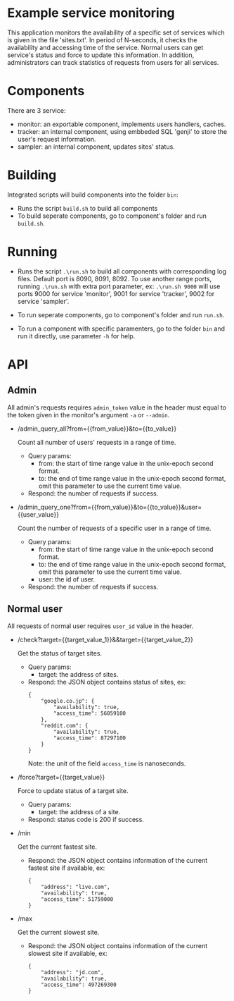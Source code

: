 # Example service monitoring
This application monitors the availability of a specific set of services which is given in the file 'sites.txt'.
In period of N-seconds, it checks the availability and accessing time of the service.
Normal users can get service's status and force to update this information.
In addition, administrators can track statistics of requests from users for all services.

# Components
There are 3 service:
- monitor: an exportable component, implements users handlers, caches.
- tracker: an internal component, using embbeded SQL 'genji' to store the user's request information.
- sampler: an internal component, updates sites' status.

# Building
Integrated scripts will build components into the folder ```bin```:
- Runs the script ```build.sh``` to build all components
- To build seperate components, go to component's folder and run ```build.sh```.

# Running
- Runs the script ```.\run.sh``` to build all components with corresponding log files.
Default port is 8090, 8091, 8092. To use another range ports, running ```.\run.sh``` with extra
port parameter, ex: ```.\run.sh 9000``` will use ports 9000 for service 'monitor', 9001 for service 'tracker', 9002 for service 'sampler'.

- To run seperate components, go to component's folder and run ```run.sh```.

- To run a component with specific paramenters, go to the folder ```bin``` and run it directly, use parameter ```-h``` for help.

# API
## Admin
All admin's requests requires ```admin_token``` value in the header must equal to the token given in the monitor's argument ```-a``` or ```--admin```.

- /admin_query_all?from={{from_value}}&to={{to_value}}

  Count all number of users' requests in a range of time.
  - Query params:
    - from: the start of time range value in the unix-epoch second format.
    - to: the end of time range value in the unix-epoch second format, omit this parameter to use the current time value.
  - Respond: the number of requests if success.


- /admin_query_one?from={{from_value}}&to={{to_value}}&user={{user_value}}

  Count the number of requests of a specific user in a range of time.
  - Query params:
    - from: the start of time range value in the unix-epoch second format.
    - to: the end of time range value in the unix-epoch second format, omit this parameter to use the current time value.
    - user: the id of user.
  - Respond: the number of requests if success.

## Normal user
All requests of normal user requires ```user_id``` value in the header.
- /check?target={{target_value_1}}&&target={{target_value_2}}
  
  Get the status of target sites.
  - Query params:
    - target: the address of sites.
  - Respond: the JSON object contains status of sites, ex:
    ```
    {
        "google.co.jp": {
            "availability": true,
            "access_time": 56059100
        },
        "reddit.com": {
            "availability": true,
            "access_time": 87297100
        }
    }
    ```
    Note: the unit of the field ```access_time``` is nanoseconds.

- /force?target={{target_value}}

  Force to update status of a target site.
  - Query params:
    - target: the address of a site.
  - Respond: status code is 200 if success.

- /min

  Get the current fastest site.
  - Respond: the JSON object contains information of the current fastest site if available, ex:
    ```
    {
        "address": "live.com",
        "availability": true,
        "access_time": 51759000
    }
    ```
- /max

  Get the current slowest site.
  - Respond: the JSON object contains information of the current slowest site if available, ex:
    ```
    {
        "address": "jd.com",
        "availability": true,
        "access_time": 497269300
    }
    ```

